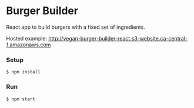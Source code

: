 # Burger Builder

React app to build burgers with a fixed set of ingredients.

Hosted example: http://vegan-burger-builder-react.s3-website.ca-central-1.amazonaws.com

### Setup

    $ npm install

### Run

    $ npm start
